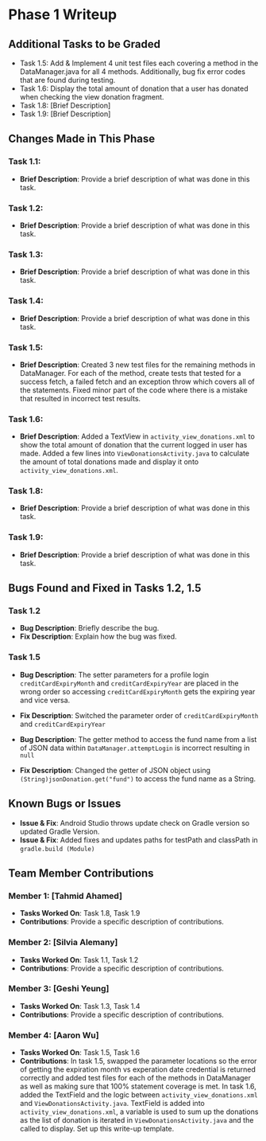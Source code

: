 # Phase 1 Writeup

## Additional Tasks to be Graded
- Task 1.5: Add & Implement 4 unit test files each covering a method in the DataManager.java for all 4 methods. Additionally, bug fix error codes that are found during testing.
- Task 1.6: Display the total amount of donation that a user has donated when checking the view donation fragment.
- Task 1.8: [Brief Description]
- Task 1.9: [Brief Description]

## Changes Made in This Phase

### Task 1.1:
- **Brief Description**: Provide a brief description of what was done in this task.

### Task 1.2:
- **Brief Description**: Provide a brief description of what was done in this task.

### Task 1.3:
- **Brief Description**: Provide a brief description of what was done in this task.

### Task 1.4:
- **Brief Description**: Provide a brief description of what was done in this task.

### Task 1.5:
- **Brief Description**: Created 3 new test files for the remaining methods in DataManager. For each of the method, create tests that tested for a success fetch, a failed fetch and an exception throw which covers all of the statements. Fixed minor part of the code where there is a mistake that resulted in incorrect test results.

### Task 1.6:
- **Brief Description**: Added a TextView in `activity_view_donations.xml` to show the total amount of donation that the current logged in user has made. Added a few lines into `ViewDonationsActivity.java` to calculate the amount of total donations made and display it onto `activity_view_donations.xml`.

### Task 1.8:
- **Brief Description**: Provide a brief description of what was done in this task.

### Task 1.9:
- **Brief Description**: Provide a brief description of what was done in this task.

## Bugs Found and Fixed in Tasks 1.2, 1.5 
### Task 1.2
- **Bug Description**: Briefly describe the bug.
- **Fix Description**: Explain how the bug was fixed.

### Task 1.5
- **Bug Description**: The setter parameters for a profile login `creditCardExpiryMonth` and `creditCardExpiryYear` are placed in the wrong order so accessing `creditCardExpiryMonth` gets the expiring year and vice versa.
- **Fix Description**: Switched the parameter order of `creditCardExpiryMonth` and `creditCardExpiryYear`

- **Bug Description**: The getter method to access the fund name from a list of JSON data within `DataManager.attemptLogin` is incorrect resulting in `null`
- **Fix Description**: Changed the getter of JSON object using `(String)jsonDonation.get("fund")` to access the fund name as a String.

## Known Bugs or Issues
- **Issue & Fix**: Android Studio throws update check on Gradle version so updated Gradle Version.
- **Issue & Fix**: Added fixes and updates paths for testPath and classPath in `gradle.build (Module)`

## Team Member Contributions
### Member 1: [Tahmid Ahamed]
- **Tasks Worked On**: Task 1.8, Task 1.9
- **Contributions**: Provide a specific description of contributions.

### Member 2: [Silvia Alemany] 
- **Tasks Worked On**: Task 1.1, Task 1.2
- **Contributions**: Provide a specific description of contributions.

### Member 3: [Geshi Yeung]
- **Tasks Worked On**: Task 1.3, Task 1.4
- **Contributions**: Provide a specific description of contributions.

### Member 4: [Aaron Wu]
- **Tasks Worked On**: Task 1.5, Task 1.6
- **Contributions**: In task 1.5, swapped the parameter locations so the error of getting the expiration month vs experation date credential is returned correctly and added test files for each of the methods in DataManager as well as making sure that 100% statement coverage is met. In task 1.6, added the TextField and the logic between `activity_view_donations.xml` and `ViewDonationsActivity.java`. TextField is added into `activity_view_donations.xml`, a variable is used to sum up the donations as the list of donation is iterated in `ViewDonationsActivity.java` and the called to display. Set up this write-up template.
